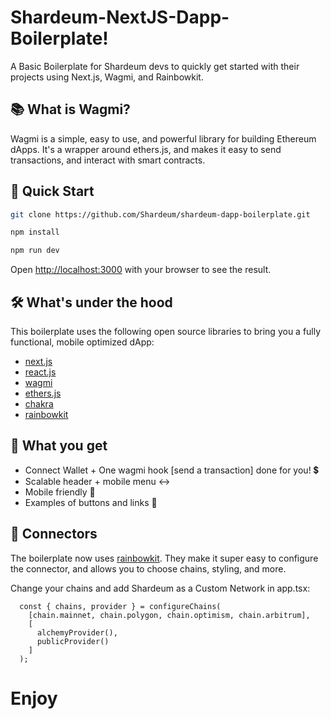 # Shardeum-NextJS-Dapp-Boilerplate!

A Basic Boilerplate for Shardeum  devs to quickly get started with their projects using Next.js, Wagmi, and Rainbowkit.

## 📚 What is Wagmi?
Wagmi is a simple, easy to use, and powerful library for building Ethereum dApps. It's a wrapper around ethers.js, and makes it easy to send transactions, and interact with smart contracts.

## 🚀 Quick Start

```bash
git clone https://github.com/Shardeum/shardeum-dapp-boilerplate.git

npm install

npm run dev
```

Open [http://localhost:3000](http://localhost:3000) with your browser to see the result.

## 🛠 What's under the hood

This boilerplate uses the following open source libraries to bring you a fully functional, mobile optimized dApp:

- [next.js](https://nextjs.org/docs)
- [react.js](https://reactjs.org/)
- [wagmi](https://wagmi-xyz.vercel.app/)
- [ethers.js](https://docs.ethers.io/v5/)
- [chakra](https://chakra-ui.com/)
- [rainbowkit](https://www.rainbowkit.com/docs/introduction)

## 💎 What you get

- Connect Wallet + One wagmi hook [send a transaction] done for you! 💲
- Scalable header + mobile menu ↔️
- Mobile friendly 📱
- Examples of buttons and links 📌

## 🔌 Connectors

The boilerplate now uses [rainbowkit](https://www.rainbowkit.com/docs/introduction). They make it super easy to configure the connector, and allows you to choose chains, styling, and more. 

Change your chains and add Shardeum as a Custom Network in app.tsx:

```
  const { chains, provider } = configureChains(
    [chain.mainnet, chain.polygon, chain.optimism, chain.arbitrum],
    [
      alchemyProvider(),
      publicProvider()
    ]
  );
```

# Enjoy 
